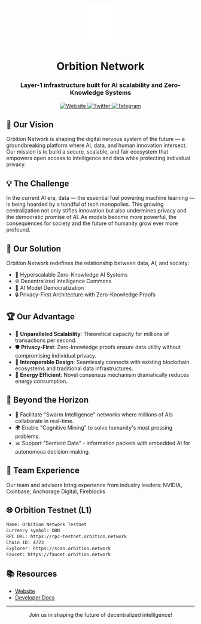 <h1 align="center">
  <img src="./profile/logo.png" alt="Orbition Network" style="width: 100px; height: auto;">
</h1>

<h1 align="center">Orbition Network</h1>
<h3 align="center">Layer-1 infrastructure built for AI scalability and Zero-Knowledge Systems</h3>

<p align="center">
  <a href="https://orbition.network/" target="_blank">
    <img src="https://img.shields.io/badge/Website-orbition.network-blue?style=for-the-badge&logo=web" alt="Website">
  </a>
  <a href="https://twitter.com/OrbitionNetwork" target="_blank">
    <img src="https://img.shields.io/badge/Twitter-Orbition__Network-blue?style=for-the-badge&logo=twitter" alt="Twitter">
  </a>
  <a href="https://t.me/Orbition_Network" target="_blank">
    <img src="https://img.shields.io/badge/Telegram-Orbition__Network-blue?style=for-the-badge&logo=telegram" alt="Telegram">
  </a>
</p>

## 🌟 Our Vision

Orbition Network is shaping the digital nervous system of the future — a groundbreaking platform where AI, data, and human innovation intersect. Our mission is to build a secure, scalable, and fair ecosystem that empowers open access to intelligence and data while protecting individual privacy.

## 💡 The Challenge

In the current AI era, data — the essential fuel powering machine learning — is being hoarded by a handful of tech monopolies. This growing centralization not only stifles innovation but also undermines privacy and the democratic promise of AI. As models become more powerful, the consequences for society and the future of humanity grow ever more profound.

## 🚀 Our Solution

Orbition Network redefines the relationship between data, AI, and society:

- 🧠 Hyperscalable Zero-Knowledge AI Systems
- 🌐 Decentralized Intelligence Commons
- 🤖 AI Model Democratization
- 🔒 Privacy-First Architecture with Zero-Knowledge Proofs

## 🏆 Our Advantage

- 🚄 **Unparalleled Scalability**: Theoretical capacity for millions of transactions per second.
- 🛡️ **Privacy-First**: Zero-knowledge proofs ensure data utility without compromising individual privacy.
- 🔗 **Interoperable Design**: Seamlessly connects with existing blockchain ecosystems and traditional data infrastructures.
- 🍃 **Energy Efficient**: Novel consensus mechanism dramatically reduces energy consumption.

## 🔮 Beyond the Horizon

- 🐝 Facilitate "Swarm Intelligence" networks where millions of AIs collaborate in real-time.
- 🌍 Enable "Cognitive Mining" to solve humanity's most pressing problems.
- 📊 Support "Sentient Data" - information packets with embedded AI for autonomous decision-making.

## 💼 Team Experience

Our team and advisors bring experience from industry leaders:
NVIDIA, Coinbase, Anchorage Digital, Fireblocks

## 🌐 Orbition Testnet (L1)

```
Name: Orbition Network Testnet
Currency symbol: OBN
RPC URL: https://rpc-testnet.orbition.network
Chain ID: 4723
Explorer: https://scan.orbition.network
Faucet: https://faucet.orbition.network
```

## 📚 Resources

- [Website](https://orbition.network/)
- [Developer Docs](https://docs.orbition.network/)

---

<p align="center">Join us in shaping the future of decentralized intelligence!</p>
